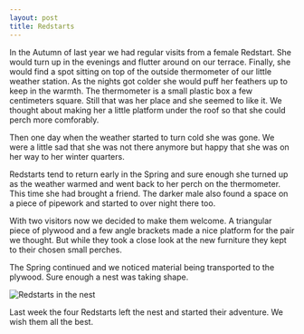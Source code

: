 ```yaml
---
layout: post
title: Redstarts
---
```


In the Autumn of last year we had regular visits from a female Redstart. She would turn up in the evenings and flutter around on our terrace. Finally, she would find a spot sitting on top of the outside thermometer of our little weather station. As the nights got colder she would puff her feathers up to keep in the warmth. The thermometer is a small plastic box a few centimeters square. Still that was her place and she seemed to like it. We thought about making her a little platform under the roof so that she could perch more comforably.

Then one day when the weather started to turn cold she was gone. We were a little sad that she  was not there anymore but happy that she was on her way to her winter quarters.

Redstarts tend to return early in the Spring and sure enough she turned up as the weather warmed and went back to her perch on the thermometer. This time she had brought a friend. The darker male also found a space on a piece of pipework and started to over night there too. 

With two visitors now we decided to make them welcome. A triangular piece of plywood and a few angle brackets made a nice platform for the pair we thought. But while they took a close look at the new furniture they kept to their chosen small perches.

The Spring continued and we noticed material being transported to the plywood. Sure enough a nest was taking shape. 

![Redstarts in the nest]({{site.url}}/images/redstarts.jpg "Redstarts in the nest")

Last week the four Redstarts left the nest and started their adventure. We wish them all the best.